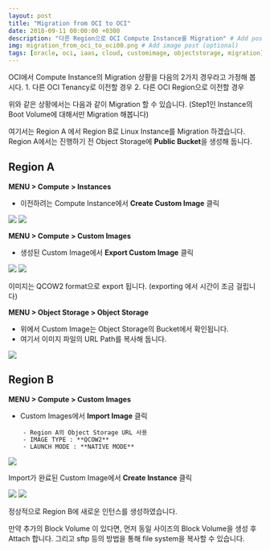 ```yaml
---
layout: post
title: "Migration from OCI to OCI"
date: 2018-09-11 00:00:00 +0300
description: "다른 Region으로 OCI Compute Instance를 Migration" # Add post description (optional)
img: migration_from_oci_to_oci00.png # Add image post (optional)
tags: [oracle, oci, iaas, cloud, customimage, objectstorage, migration] # add tag
---
```


OCI에서 Compute Instance의 Migration 상황을 다음의 2가지 경우라고 가정해 봅시다.
	1. 다른 OCI Tenancy로 이전할 경우
	2. 다른 OCI Region으로 이전할 경우 

위와 같은 상황에서는 다음과 같이 Migration 할 수 있습니다.
(Step1인 Instance의 Boot Volume에 대해서만 Migration 해봅니다)

여기서는 Region A 에서 Region B로 Linux Instance를 Migration 하겠습니다.
Region A에서는 진행하기 전 Object Storage에 **Public Bucket**을 생성해 둡니다. 


## Region A

**MENU > Compute > Instances**
* 이전하려는 Compute Instance에서 **Create Custom Image** 클릭

![]({{site.baseurl}}/assets/img/migration_from_oci_to_oci01.png)
![]({{site.baseurl}}/assets/img/migration_from_oci_to_oci02.png)


**MENU > Compute > Custom Images**
* 생성된 Custom Image에서 **Export Custom Image** 클릭

![]({{site.baseurl}}/assets/img/migration_from_oci_to_oci03.png)
![]({{site.baseurl}}/assets/img/migration_from_oci_to_oci04.png)

이미지는 QCOW2 format으로 export 됩니다. (exporting 에서 시간이 조금 걸립니다)



**MENU > Object Storage > Object Storage**
* 위에서 Custom Image는 Object Storage의 Bucket에서 확인됩니다.
* 여기서 이미지 파일의 URL Path를 복사해 둡니다.
	   
![]({{site.baseurl}}/assets/img/migration_from_oci_to_oci05.png)



## Region B

**MENU > Compute > Custom Images**
* Custom Images에서 **Import Image** 클릭
~~~
	- Region A의 Object Storage URL 사용
	- IMAGE TYPE : **QCOW2**
	- LAUNCH MODE : **NATIVE MODE**
~~~		

![]({{site.baseurl}}/assets/img/migration_from_oci_to_oci06.png)



Import가 완료된 Custom Image에서 **Create Instance** 클릭
	
![]({{site.baseurl}}/assets/img/migration_from_oci_to_oci07.png)
![]({{site.baseurl}}/assets/img/migration_from_oci_to_oci08.png)


정상적으로 Region B에 새로운 인턴스를 생성하였습니다.


만약 추가의 Block Volume 이 있다면, 먼저 동일 사이즈의 Block Volume을 생성 후 Attach 합니다. 
그리고 sftp 등의 방법을 통해 file system을 복사할 수 있습니다.
